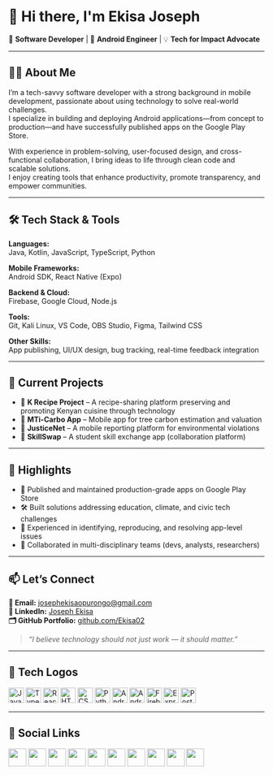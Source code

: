 # 👋 Hi there, I'm Ekisa Joseph  
🚀 **Software Developer** | 📱 **Android Engineer** | 💡 **Tech for Impact Advocate**

---

## 👨‍💻 **About Me**

I’m a tech-savvy software developer with a strong background in mobile development, passionate about using technology to solve real-world challenges.  
I specialize in building and deploying Android applications—from concept to production—and have successfully published apps on the Google Play Store.

With experience in problem-solving, user-focused design, and cross-functional collaboration, I bring ideas to life through clean code and scalable solutions.  
I enjoy creating tools that enhance productivity, promote transparency, and empower communities.

---

## 🛠️ **Tech Stack & Tools**

**Languages:**  
Java, Kotlin, JavaScript, TypeScript, Python  

**Mobile Frameworks:**  
Android SDK, React Native (Expo)  

**Backend & Cloud:**  
Firebase, Google Cloud, Node.js  

**Tools:**  
Git, Kali Linux, VS Code, OBS Studio, Figma, Tailwind CSS  

**Other Skills:**  
App publishing, UI/UX design, bug tracking, real-time feedback integration

---

## 📌 **Current Projects**

- 🍲 **K Recipe Project** – A recipe-sharing platform preserving and promoting Kenyan cuisine through technology  
- 🌳 **MTi-Carbo App** – Mobile app for tree carbon estimation and valuation  
- 📸 **JusticeNet** – A mobile reporting platform for environmental violations  
- 🤝 **SkillSwap** – A student skill exchange app (collaboration platform)

---

## 🌟 **Highlights**

- 🎯 Published and maintained production-grade apps on Google Play Store  
- 🛠️ Built solutions addressing education, climate, and civic tech challenges  
- 🧠 Experienced in identifying, reproducing, and resolving app-level issues  
- 🤝 Collaborated in multi-disciplinary teams (devs, analysts, researchers)

---

## 📫 **Let’s Connect**

**📧 Email:** josephekisaopurongo@gmail.com  
**💼 LinkedIn:** [Joseph Ekisa](https://www.linkedin.com/in/joseph-ekisa)  
**🗂️ GitHub Portfolio:** [github.com/Ekisa02](https://github.com/Ekisa02)

> _“I believe technology should not just work — it should matter.”_

---

## 🚀 **Tech Logos**

<div align="left">
  <img src="https://cdn.jsdelivr.net/gh/devicons/devicon/icons/javascript/javascript-original.svg" height="30" alt="JavaScript" />
  <img src="https://cdn.jsdelivr.net/gh/devicons/devicon/icons/typescript/typescript-original.svg" height="30" alt="TypeScript" />
  <img src="https://cdn.jsdelivr.net/gh/devicons/devicon/icons/react/react-original.svg" height="30" alt="React" />
  <img src="https://cdn.jsdelivr.net/gh/devicons/devicon/icons/html5/html5-original.svg" height="30" alt="HTML5" />
  <img src="https://cdn.jsdelivr.net/gh/devicons/devicon/icons/css3/css3-original.svg" height="30" alt="CSS3" />
  <img src="https://cdn.jsdelivr.net/gh/devicons/devicon/icons/python/python-original.svg" height="30" alt="Python" />
  <img src="https://cdn.jsdelivr.net/gh/devicons/devicon/icons/androidstudio/androidstudio-original.svg" height="30" alt="Android Studio" />
  <img src="https://cdn.jsdelivr.net/gh/devicons/devicon/icons/android/android-original.svg" height="30" alt="Android" />
  <img src="https://cdn.jsdelivr.net/gh/devicons/devicon/icons/firebase/firebase-plain.svg" height="30" alt="Firebase" />
  <img src="https://cdn.jsdelivr.net/gh/devicons/devicon/icons/express/express-original.svg" height="30" alt="Express.js" />
  <img src="https://cdn.jsdelivr.net/gh/devicons/devicon/icons/postgresql/postgresql-original.svg" height="30" alt="PostgreSQL" />
</div>

---

## 🔗 **Social Links**

<div align="left">
  <img src="https://img.shields.io/static/v1?message=Youtube&logo=youtube&label=&color=FF0000&logoColor=white&labelColor=&style=for-the-badge" height="35" />
  <img src="https://img.shields.io/static/v1?message=Instagram&logo=instagram&label=&color=E4405F&logoColor=white&labelColor=&style=for-the-badge" height="35" />
  <img src="https://img.shields.io/static/v1?message=Twitch&logo=twitch&label=&color=9146FF&logoColor=white&labelColor=&style=for-the-badge" height="35" />
  <img src="https://img.shields.io/static/v1?message=Gmail&logo=gmail&label=&color=D14836&logoColor=white&labelColor=&style=for-the-badge" height="35" />
  <img src="https://img.shields.io/static/v1?message=LinkedIn&logo=linkedin&label=&color=0077B5&logoColor=white&labelColor=&style=for-the-badge" height="35" />
  <img src="https://img.shields.io/static/v1?message=GitLab&logo=gitlab&label=&color=FC6D26&logoColor=white&labelColor=&style=for-the-badge" height="35" />
  <img src="https://img.shields.io/static/v1?message=Stackoverflow&logo=stackoverflow&label=&color=FE7A16&logoColor=white&labelColor=&style=for-the-badge" height="35" />
  <img src="https://img.shields.io/static/v1?message=Telegram&logo=telegram&label=&color=2CA5E0&logoColor=white&labelColor=&style=for-the-badge" height="35" />
  <img src="https://img.shields.io/static/v1?message=Visual%20Studio%20Marketplace&logo=visualstudio&label=&color=e2165e&logoColor=white&labelColor=&style=for-the-badge" height="35" />
  <img src="https://img.shields.io/static/v1?message=Whatsapp&logo=whatsapp&label=&color=25D366&logoColor=white&labelColor=&style=for-the-badge" height="35" />
</div>
